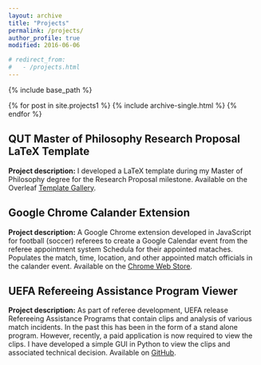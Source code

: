 ```yaml
---
layout: archive
title: "Projects"
permalink: /projects/
author_profile: true
modified: 2016-06-06

# redirect_from: 
#   - /projects.html
---
```


{% include base_path %}


{% for post in site.projects1 %}
  {% include archive-single.html %}
{% endfor %}




##  QUT Master of Philosophy Research Proposal LaTeX Template
**Project description:** I developed a LaTeX template during my Master of Philosophy degree for the Research Proposal milestone. Available on the Overleaf [Template Gallery](https://www.overleaf.com/latex/templates/queensland-university-of-technology-qut-mphil-research-proposal/cbmfdbxqnssy).



## Google Chrome Calander Extension
**Project description:** A Google Chrome extension developed in JavaScript for football (soccer) referees to create a Google Calendar event from the referee appointment system Schedula for their appointed mataches. Populates the match, time, location, and other appointed match officials in the calander event. Available on the [Chrome Web Store](https://chrome.google.com/webstore/detail/schedula-calendar/kgdeoimicejbagodibjcagiibdppbjhb).


## UEFA Refereeing Assistance Program Viewer
**Project description:** As part of referee development, UEFA release Refereeing Assistance Programs that contain clips and analysis of various match incidents. In the past this has been in the form of a stand alone program. However, recently, a paid application is now required to view the clips. I have developed a simple GUI in Python to view the clips and associated technical decision. Available on [GitHub](https://github.com/jack-powers/UEFA-RAP-Viewer).